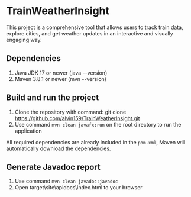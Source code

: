 # TrainWeatherInsight
This project is a comprehensive tool that allows users to track train data, explore cities, and get weather updates in an interactive and visually engaging way.

## Dependencies
1. Java JDK 17 or newer (java --version)
2. Maven 3.8.1 or newer (mvn --version)

## Build and run the project
1. Clone the repository with command:
git clone https://github.com/alvin159/TrainWeatherInsight.git
2. Use command `mvn clean javafx:run` on the root directory to run the application

All required dependencies are already included in the `pom.xml`, Maven will automatically download the dependencies.

## Generate Javadoc report
1. Use command `mvn clean javadoc:javadoc`
2. Open target\site\apidocs\index.html to your browser